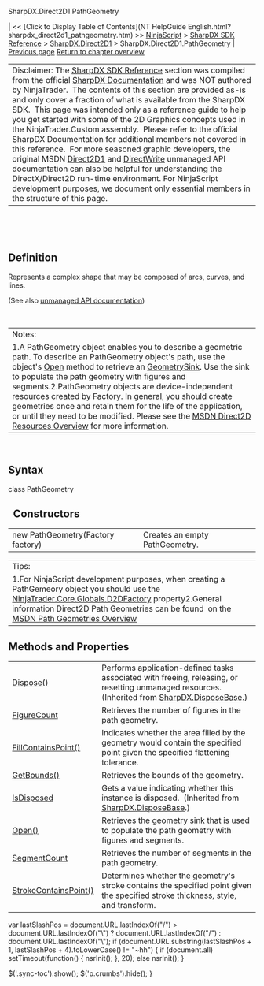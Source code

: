 ﻿










 


SharpDX.Direct2D1.PathGeometry







| &lt;&lt; [Click to Display Table of Contents](NT HelpGuide English.html?sharpdx_direct2d1_pathgeometry.htm) &gt;&gt;
 [NinjaScript](ninjascript.htm) &gt; [SharpDX SDK Reference](sharpdx_sdk_reference.htm) &gt; [SharpDX.Direct2D1](sharpdx_direct2d1.htm) &gt;
SharpDX.Direct2D1.PathGeometry | [Previous page](sharpdx_direct2d1_measuringmode.htm)
[Return to chapter overview](sharpdx_direct2d1.htm)












|  |
| --- |
| Disclaimer: The [SharpDX SDK Reference](sharpdx_sdk_reference.htm) section was compiled from the official [SharpDX Documentation](http://sharpdx.org/) and was NOT authored by NinjaTrader.  The contents of this section are provided as-is and only cover a fraction of what is available from the SharpDX SDK.  This page was intended only as a reference guide to help you get started with some of the 2D Graphics concepts used in the NinjaTrader.Custom assembly.  Please refer to the official SharpDX Documentation for additional members not covered in this reference.  For more seasoned graphic developers, the original MSDN [Direct2D1](https://msdn.microsoft.com/en-us/library/windows/desktop/dd370990.aspx) and [DirectWrite](https://msdn.microsoft.com/en-us/library/windows/desktop/dd368038.aspx) unmanaged API documentation can also be helpful for understanding the DirectX/Direct2D run-time environment. For NinjaScript development purposes, we document only essential members in the structure of this page. |



 


 


Definition
----------


Represents a complex shape that may be composed of arcs, curves, and lines. 


(See also [unmanaged API documentation](http://msdn.microsoft.com/en-us/library/dd371512.aspx))


 




|  |
| --- |
| Notes:   
1.A PathGeometry object enables you to describe a geometric path. To describe an PathGeometry object's path, use the object's [Open](sharpdx_direct2d1_pathgeometry_open.htm) method to retrieve an [GeometrySink](sharpdx_direct2d1_geometrysink.htm). Use the sink to populate the path geometry with figures and segments.2.PathGeometry objects are device-independent resources created by Factory. In general, you should create geometries once and retain them for the life of the application, or until they need to be modified. Please see the [MSDN Direct2D Resources Overview](https://msdn.microsoft.com/en-us/library/dd756757(v=vs.85).aspx) for more information. |



 


Syntax
------


class PathGeometry


 
Constructors
--------------




|  |  |
| --- | --- |
| new PathGeometry(Factory factory) | Creates an empty PathGeometry. |







|  |
| --- |
| Tips:  
1.For NinjaScript development purposes, when creating a PathGemeory object you should use the [NinjaTrader.Core.Globals.D2DFactory](d2dfactory.htm) property2.General information Direct2D Path Geometries can be found  on the [MSDN Path Geometries Overview](https://msdn.microsoft.com/en-us/library/ee264309(v=vs.85).aspx) |





Methods and Properties
----------------------




|  |  |
| --- | --- |
| [Dispose()](sharpdx_disposebase_dispose.htm) | Performs application-defined tasks associated with freeing, releasing, or resetting unmanaged resources. (Inherited from [SharpDX.DisposeBase](sharpdx_disposebase.htm).) |
| [FigureCount](sharpdx_direct2d1_pathgeometry_figurecount.htm) | Retrieves the number of figures in the path geometry.  |
| [FillContainsPoint()](sharpdx_direct2d1_pathgeometry_fillcontainspoint.htm) | Indicates whether the area filled by the geometry would contain the specified point given the specified flattening tolerance. |
| [GetBounds()](sharpdx_direct2d1_pathgeometry_getbounds.htm) | Retrieves the bounds of the geometry. |
| [IsDisposed](sharpdx_disposebase_isdisposed.htm) | Gets a value indicating whether this instance is disposed.  (Inherited from [SharpDX.DisposeBase](sharpdx_disposebase.htm).) |
| [Open()](sharpdx_direct2d1_pathgeometry_open.htm) | Retrieves the geometry sink that is used to populate the path geometry with figures and segments.  |
| [SegmentCount](sharpdx_direct2d1_pathgeometry_segmentcount.htm) | Retrieves the number of segments in the path geometry.  |
| [StrokeContainsPoint()](sharpdx_direct2d1_pathgeometry_strokecontainspoint.htm) | Determines whether the geometry's stroke contains the specified point given the specified stroke thickness, style, and transform.  |






 
 var lastSlashPos = document.URL.lastIndexOf("/") &gt; document.URL.lastIndexOf("\\") ? document.URL.lastIndexOf("/") : document.URL.lastIndexOf("\\");
 if (document.URL.substring(lastSlashPos + 1, lastSlashPos + 4).toLowerCase() != "~hh") {
 if (document.all) setTimeout(function() {
 nsrInit();
 }, 20);
 else nsrInit();
 }
 
 
 $('.sync-toc').show();
 $('p.crumbs').hide();
 }
 
 
 



